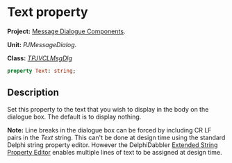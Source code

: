 # Text property

**Project:** [Message Dialogue Components](../API.md).

**Unit:** _PJMessageDialog_.

**Class:** _[TPJVCLMsgDlg](./TPJVCLMsgDlg.md)_

```pascal
property Text: string;
```

## Description

Set this property to the text that you wish to display in the body on the dialogue box. The default is to display nothing.

**Note:** Line breaks in the dialogue box can be forced by including CR LF pairs in the _Text_ string. This can't be done at design time using the standard Delphi string property editor. However the DelphiDabbler [Extended String Property Editor](https://delphidabbler.com/software/stringpe) enables multiple lines of text to be assigned at design time.
